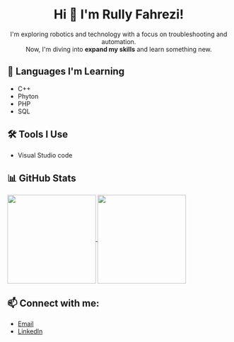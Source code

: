 <h1 align=center>Hi 👋 I'm Rully Fahrezi! </h1>

<p align="center">
  I'm exploring robotics and technology with a focus on troubleshooting and automation.<br>
  Now, I'm diving into <b>expand my skills</b> and learn something new.
</p>



## 🌱 Languages I'm Learning
- C++
- Phyton
- PHP
- SQL

## 🛠 Tools I Use
- Visual Studio code

## 📊 GitHub Stats
<a href="https://github.com/anuraghazra/github-readme-stats">
  <img height=200 align="center" src="https://github-readme-stats.vercel.app/api?username=RullyFahrezi&show_icons=true&theme=ocean_dark" />
</a>
<a href="https://github.com/anuraghazra/convoychat">
  <img height=200 align="center" src="https://github-readme-stats.vercel.app/api/top-langs?username=RullyFahrezi&layout=compact&langs_count=8&card_width=220&show_icons=true&theme=ocean_dark" />
</a>

## 📫 Connect with me:
- [Email](rullyfahrezi438@gmail.com)
- [LinkedIn](www.linkedin.com/in/rully-fahrezi-nugraha-46a80a292)
